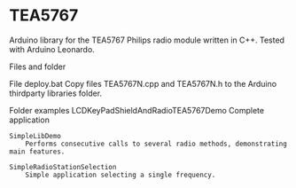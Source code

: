 TEA5767
=======

Arduino library for the TEA5767 Philips radio module written in C++. Tested with Arduino Leonardo.

Files and folder

File deploy.bat
	Copy files TEA5767N.cpp and TEA5767N.h to the Arduino thirdparty libraries folder.
	
Folder examples
	LCDKeyPadShieldAndRadioTEA5767Demo
		Complete application 
		
	SimpleLibDemo
		Performs consecutive calls to several radio methods, demonstrating main features.
		
	SimpleRadioStationSelection
		Simple application selecting a single frequency.